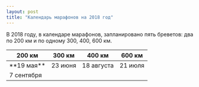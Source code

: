```yaml
---
layout: post
title: "Календарь марафонов на 2018 год"
---
```


В 2018 году, в календаре марафонов, запланировано пять бреветов: два по 200 км и по одному 300, 400, 600 км.

<table>
<thead>
<tr class="header">
<th>200 км</th>
<th>300 км</th>
<th>400 км</th>  
<th>600 км</th>  

</tr>
</thead>
<tbody>
<tr>
<td markdown="span">**19 мая**</td>
<td markdown="span">23 июня</td>
<td markdown="span">18 августа</td>
<td markdown="span">21 июля</td>
</tr>
<tr>
<td markdown="span">7 сентября</td>
<td markdown="span"> </td>
<td markdown="span"> </td>
<td markdown="span"> </td>
</tr>
</tbody>
</table>

